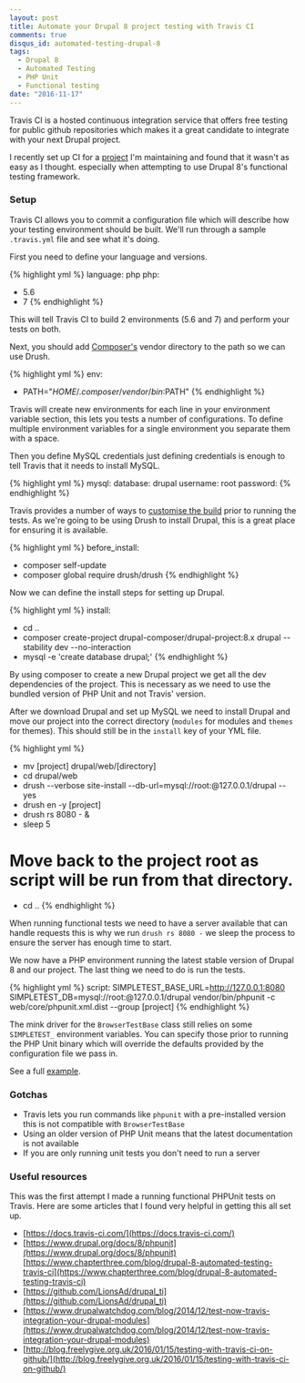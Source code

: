 ```yaml
---
layout: post
title: Automate your Drupal 8 project testing with Travis CI
comments: true
disqus_id: automated-testing-drupal-8
tags:
  - Drupal 8
  - Automated Testing
  - PHP Unit
  - Functional testing
date: "2016-11-17"
---
```


Travis CI is a hosted continuous integration service that offers free testing for public github repositories which makes it a great candidate to integrate with your next Drupal project.

I recently set up CI for a [project](https://github.com/steveworley/restrict) I'm maintaining and found that it wasn't as easy as I thought. especially when attempting to use Drupal 8's functional testing framework.

### Setup

Travis CI allows you to commit a configuration file which will describe how your testing environment should be built. We'll run through a sample `.travis.yml` file and see what it's doing.

First you need to define your language and versions.

{% highlight yml %}
language: php
php:
  - 5.6
  - 7
{% endhighlight %}

This will tell Travis CI to build 2 environments (5.6 and 7) and perform your tests on both.

Next, you should add [Composer's](http://getcomposer.org) vendor directory to the path so we can use Drush.

{% highlight yml %}
env:
  - PATH="$HOME/.composer/vendor/bin:$PATH"
{% endhighlight %}

Travis will create new environments for each line in your environment variable section, this lets you tests a number of configurations. To define multiple environment variables for a single environment you separate them with a space.

Then you define MySQL credentials just defining credentials is enough to tell Travis that it needs to install MySQL.

{% highlight yml %}
mysql:
  database: drupal
  username: root
  password:
{% endhighlight %}

Travis provides a number of ways to [customise the build](https://docs.travis-ci.com/user/customizing-the-build) prior to running the tests. As we're going to be using Drush to install Drupal, this is a great place for ensuring it is available.

{% highlight yml %}
before_install:
  - composer self-update
  - composer global require drush/drush
{% endhighlight %}

Now we can define the install steps for setting up Drupal.

{% highlight yml %}
install:
  - cd ..
  - composer create-project drupal-composer/drupal-project:8.x drupal --stability dev --no-interaction
  - mysql -e 'create database drupal;'
{% endhighlight %}

By using composer to create a new Drupal project we get all the dev dependencies of the project. This is necessary as we need to use the bundled version of PHP Unit and not Travis' version.

After we download Drupal and set up MySQL we need to install Drupal and move our project into the correct directory (`modules` for modules and `themes` for themes). This should still be in the `install` key of your YML file.

{% highlight yml %}
  - mv [project] drupal/web/[directory]
  - cd drupal/web
  - drush --verbose site-install --db-url=mysql://root:@127.0.0.1/drupal --yes
  - drush en -y [project]
  - drush rs 8080 - &
  - sleep 5
  # Move back to the project root as script will be run from that directory.
  - cd ..
{% endhighlight %}

When running functional tests we need to have a server available that can handle requests this is why we run `drush rs 8080 -` we sleep the process to ensure the server has enough time to start.

We now have a PHP environment running the latest stable version of Drupal 8 and our project. The last thing we need to do is run the tests.

{% highlight yml %}
script: SIMPLETEST_BASE_URL=http://127.0.0.1:8080 SIMPLETEST_DB=mysql://root:@127.0.0.1/drupal vendor/bin/phpunit -c web/core/phpunit.xml.dist --group [project]
{% endhighlight %}

The mink driver for the `BrowserTestBase` class still relies on some `SIMPLETEST_` environment variables. You can specify those prior to running the PHP Unit binary which will override the defaults provided by the configuration file we pass in.

See a full [example](http://github.com/steveworley/restrict/blob/master/.travis.yml).

### Gotchas

- Travis lets you run commands like `phpunit` with a pre-installed version this is not compatible with `BrowserTestBase`
- Using an older version of PHP Unit means that the latest documentation is not available
- If you are only running unit tests you don't need to run a server

### Useful resources

This was the first attempt I made a running functional PHPUnit tests on Travis. Here are some articles that I found very helpful in getting this all set up.

- [https://docs.travis-ci.com/](https://docs.travis-ci.com/)
- [https://www.drupal.org/docs/8/phpunit](https://www.drupal.org/docs/8/phpunit) [https://www.chapterthree.com/blog/drupal-8-automated-testing-travis-ci](https://www.chapterthree.com/blog/drupal-8-automated-testing-travis-ci)
- [https://github.com/LionsAd/drupal_ti](https://github.com/LionsAd/drupal_ti)
- [https://www.drupalwatchdog.com/blog/2014/12/test-now-travis-integration-your-drupal-modules](https://www.drupalwatchdog.com/blog/2014/12/test-now-travis-integration-your-drupal-modules)
- [http://blog.freelygive.org.uk/2016/01/15/testing-with-travis-ci-on-github/](http://blog.freelygive.org.uk/2016/01/15/testing-with-travis-ci-on-github/)
